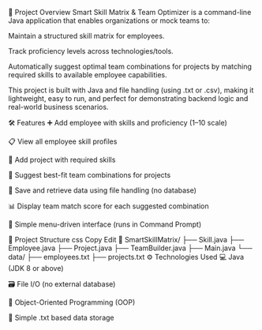 📘 Project Overview
Smart Skill Matrix & Team Optimizer is a command-line Java application that enables organizations or mock teams to:

Maintain a structured skill matrix for employees.

Track proficiency levels across technologies/tools.

Automatically suggest optimal team combinations for projects by matching required skills to available employee capabilities.

This project is built with Java and file handling (using .txt or .csv), making it lightweight, easy to run, and perfect for demonstrating backend logic and real-world business scenarios.

🛠️ Features
➕ Add employee with skills and proficiency (1–10 scale)

📋 View all employee skill profiles

🎯 Add project with required skills

🤝 Suggest best-fit team combinations for projects

💾 Save and retrieve data using file handling (no database)

📊 Display team match score for each suggested combination

📌 Simple menu-driven interface (runs in Command Prompt)

📂 Project Structure
css
Copy
Edit
📁 SmartSkillMatrix/
├── Skill.java
├── Employee.java
├── Project.java
├── TeamBuilder.java
├── Main.java
└── data/
    ├── employees.txt
    ├── projects.txt
⚙️ Technologies Used
💻 Java (JDK 8 or above)

🗃️ File I/O (no external database)

🧠 Object-Oriented Programming (OOP)

📁 Simple .txt based data storage

